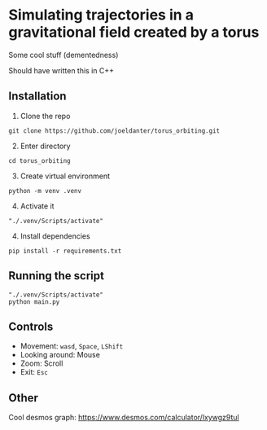 # Simulating trajectories in a gravitational field created by a torus

Some cool stuff (dementedness)

Should have written this in C++

## Installation

1. Clone the repo
```shell
git clone https://github.com/joeldanter/torus_orbiting.git
```
2. Enter directory
```shell
cd torus_orbiting
```
3. Create virtual environment
```shell
python -m venv .venv
```
4. Activate it
```shell
"./.venv/Scripts/activate"
```
4. Install dependencies
```shell
pip install -r requirements.txt
```

## Running the script

```shell
"./.venv/Scripts/activate"
python main.py
```

## Controls

- Movement: `wasd`, `Space`, `LShift`
- Looking around: Mouse
- Zoom: Scroll
- Exit: `Esc`

## Other

Cool desmos graph: https://www.desmos.com/calculator/lxywgz9tul
